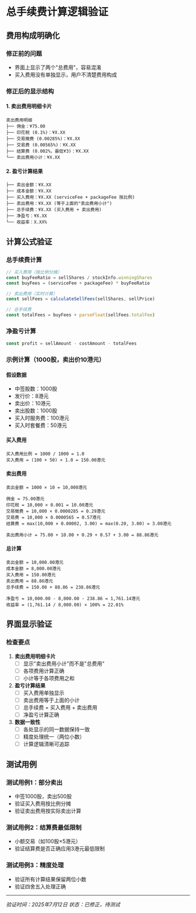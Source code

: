 # 总手续费计算逻辑验证

## 费用构成明确化

### 修正前的问题
- 界面上显示了两个"总费用"，容易混淆
- 买入费用没有单独显示，用户不清楚费用构成

### 修正后的显示结构

#### 1. 卖出费用明细卡片
```
卖出费用明细
├── 佣金：¥75.00
├── 印花税 (0.1%)：¥X.XX
├── 交易徵费 (0.00285%)：¥X.XX
├── 交易费 (0.00565%)：¥X.XX
├── 结算费 (0.002%，最低¥3)：¥X.XX
└── 卖出费用小计：¥X.XX
```

#### 2. 盈亏计算结果
```
├── 卖出金额：¥X.XX
├── 成本金额：¥X.XX
├── 买入费用：¥X.XX (serviceFee + packageFee 按比例)
├── 卖出费用：¥X.XX (等于上面的"卖出费用小计")
├── 总手续费：¥X.XX (买入费用 + 卖出费用)
├── 净盈亏：¥X.XX
└── 收益率：X.XX%
```

## 计算公式验证

### 总手续费计算
```javascript
// 买入费用（按比例分摊）
const buyFeeRatio = sellShares / stockInfo.winningShares
const buyFees = (serviceFee + packageFee) * buyFeeRatio

// 卖出费用（实时计算）
const sellFees = calculateSellFees(sellShares, sellPrice)

// 总手续费
const totalFees = buyFees + parseFloat(sellFees.totalFee)
```

### 净盈亏计算
```javascript
const profit = sellAmount - costAmount - totalFees
```

### 示例计算（1000股，卖出价10港元）

#### 假设数据
- 中签股数：1000股
- 发行价：8港元
- 卖出价：10港元
- 卖出股数：1000股
- 买入时服务费：100港元
- 买入时套餐费：50港元

#### 买入费用
```
买入费用比例 = 1000 / 1000 = 1.0
买入费用 = (100 + 50) × 1.0 = 150.00港元
```

#### 卖出费用
```
卖出金额 = 1000 × 10 = 10,000港元

佣金 = 75.00港元
印花税 = 10,000 × 0.001 = 10.00港元
交易徵费 = 10,000 × 0.0000285 = 0.29港元
交易费 = 10,000 × 0.0000565 = 0.57港元
结算费 = max(10,000 × 0.00002, 3.00) = max(0.20, 3.00) = 3.00港元

卖出费用小计 = 75.00 + 10.00 + 0.29 + 0.57 + 3.00 = 88.86港元
```

#### 总计算
```
卖出金额 = 10,000.00港元
成本金额 = 8,000.00港元
买入费用 = 150.00港元
卖出费用 = 88.86港元
总手续费 = 150.00 + 88.86 = 238.86港元

净盈亏 = 10,000.00 - 8,000.00 - 238.86 = 1,761.14港元
收益率 = (1,761.14 / 8,000.00) × 100% = 22.01%
```

## 界面显示验证

### 检查要点
1. **卖出费用明细卡片**
   - [ ] 显示"卖出费用小计"而不是"总费用"
   - [ ] 各项费用计算正确
   - [ ] 小计等于各项费用之和

2. **盈亏计算结果**
   - [ ] 买入费用单独显示
   - [ ] 卖出费用等于上面的小计
   - [ ] 总手续费 = 买入费用 + 卖出费用
   - [ ] 净盈亏计算正确

3. **数据一致性**
   - [ ] 各处显示的同一数据保持一致
   - [ ] 精度处理统一（两位小数）
   - [ ] 计算逻辑清晰可追踪

## 测试用例

### 测试用例1：部分卖出
- 中签1000股，卖出500股
- 验证买入费用按比例分摊
- 验证卖出费用按实际卖出计算

### 测试用例2：结算费最低限制
- 小额交易（如100股×5港元）
- 验证结算费是否正确应用3港元最低限制

### 测试用例3：精度处理
- 验证所有计算结果保留两位小数
- 验证四舍五入处理正确

---
*验证时间：2025年7月12日*
*状态：已修正，待测试*
